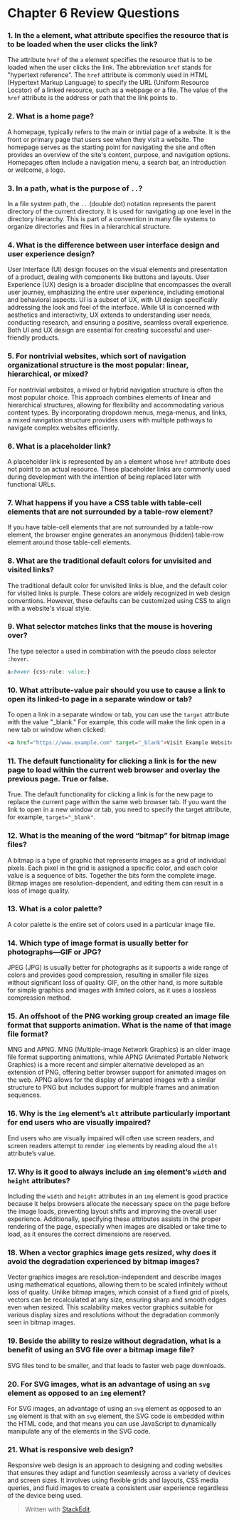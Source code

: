 ﻿# Chapter 6 Review Questions

### 1. In the `a` element, what attribute specifies the resource that is to be loaded when the user clicks the link?

The attribute `href` of the `a` element specifies the resource that is to be loaded when the user clicks the link. The abbreviation `href` stands for "hypertext reference". The `href` attribute is commonly used in HTML (Hypertext Markup Language) to specify the URL (Uniform Resource Locator) of a linked resource, such as a webpage or a file. The value of the `href` attribute is the address or path that the link points to.

### 2. What is a home page?

A homepage, typically refers to the main or initial page of a website. It is the front or primary page that users see when they visit a website. The homepage serves as the starting point for navigating the site and often provides an overview of the site's content, purpose, and navigation options. Homepages often include a navigation menu, a search bar, an introduction or welcome, a logo.

### 3. In a path, what is the purpose of `..`?

In a file system path, the `..` (double dot) notation represents the parent directory of the current directory. It is used for navigating up one level in the directory hierarchy. This is part of a convention in many file systems to organize directories and files in a hierarchical structure.

### 4. What is the difference between user interface design and user experience design?

User Interface (UI) design focuses on the visual elements and presentation of a product, dealing with components like buttons and layouts. User Experience (UX) design is a broader discipline that encompasses the overall user journey, emphasizing the entire user experience, including emotional and behavioral aspects. UI is a subset of UX, with UI design specifically addressing the look and feel of the interface. While UI is concerned with aesthetics and interactivity, UX extends to understanding user needs, conducting research, and ensuring a positive, seamless overall experience. Both UI and UX design are essential for creating successful and user-friendly products.

### 5. For nontrivial websites, which sort of navigation organizational structure is the most popular: linear, hierarchical, or mixed?

For nontrivial websites, a mixed or hybrid navigation structure is often the most popular choice. This approach combines elements of linear and hierarchical structures, allowing for flexibility and accommodating various content types. By incorporating dropdown menus, mega-menus, and links, a mixed navigation structure provides users with multiple pathways to navigate complex websites efficiently.

### 6. What is a placeholder link?

A placeholder link is represented by an `a` element whose `href` attribute does not point to an actual resource. These placeholder links are commonly used during development with the intention of being replaced later with functional URLs.

### 7. What happens if you have a CSS table with table-cell elements that are not surrounded by a table-row element?

If you have table-cell elements that are not surrounded by a table-row element, the browser engine generates an anonymous (hidden) table-row element around those table-cell elements.

### 8. What are the traditional default colors for unvisited and visited links?

The traditional default color for unvisited links is blue, and the default color for visited links is purple. These colors are widely recognized in web design conventions. However, these defaults can be customized using CSS to align with a website's visual style.

### 9. What selector matches links that the mouse is hovering over?

The type selector `a` used in combination with the pseudo class selector `:hover`.

```css
a:hover {css-rule: value;}
```

### 10. What attribute-value pair should you use to cause a link to open its linked-to page in a separate window or tab?

To open a link in a separate window or tab, you can use the `target` attribute with the value "_blank." For example, this code will make the link open in a new tab or window when clicked:

```html
<a href="https://www.example.com" target="_blank">Visit Example Website</a>
```

### 11. The default functionality for clicking a link is for the new page to load within the current web browser and overlay the previous page. True or false.

True. The default functionality for clicking a link is for the new page to replace the current page within the same web browser tab. If you want the link to open in a new window or tab, you need to specify the target attribute, for example, `target="_blank"`.

### 12. What is the meaning of the word “bitmap” for bitmap image files?

A bitmap is a type of graphic that represents images as a grid of individual pixels. Each pixel in the grid is assigned a specific color, and each color value is a sequence of bits. Together the bits form the complete image. Bitmap images are resolution-dependent, and editing them can result in a loss of image quality.

### 13. What is a color palette?

A color palette is the entire set of colors used in a particular image file.

### 14. Which type of image format is usually better for photographs—GIF or JPG?

JPEG (JPG) is usually better for photographs as it supports a wide range of colors and provides good compression, resulting in smaller file sizes without significant loss of quality. GIF, on the other hand, is more suitable for simple graphics and images with limited colors, as it uses a lossless compression method.

### 15. An offshoot of the PNG working group created an image file format that supports animation. What is the name of that image file format?

MNG and APNG. MNG (Multiple-image Network Graphics) is an older image file format supporting animations, while APNG (Animated Portable Network Graphics) is a more recent and simpler alternative developed as an extension of PNG, offering better browser support for animated images on the web. APNG allows for the display of animated images with a similar structure to PNG but includes support for multiple frames and animation sequences.

### 16. Why is the `img` element’s `alt` attribute particularly important for end users who are visually impaired?

End users who are visually impaired will often use screen readers, and screen readers attempt to render `img` elements by reading aloud the `alt` attribute’s value.

### 17. Why is it good to always include an `img` element’s `width` and `height` attributes?

Including the `width` and `height` attributes in an `img` element is good practice because it helps browsers allocate the necessary space on the page before the image loads, preventing layout shifts and improving the overall user experience. Additionally, specifying these attributes assists in the proper rendering of the page, especially when images are disabled or take time to load, as it ensures the correct dimensions are reserved.

### 18. When a vector graphics image gets resized, why does it avoid the degradation experienced by bitmap images?

Vector graphics images are resolution-independent and describe images using mathematical equations, allowing them to be scaled infinitely without loss of quality. Unlike bitmap images, which consist of a fixed grid of pixels, vectors can be recalculated at any size, ensuring sharp and smooth edges even when resized. This scalability makes vector graphics suitable for various display sizes and resolutions without the degradation commonly seen in bitmap images.

### 19. Beside the ability to resize without degradation, what is a benefit of using an SVG file over a bitmap image file?

SVG files tend to be smaller, and that leads to faster web page downloads.

### 20. For SVG images, what is an advantage of using an `svg` element as opposed to an `img` element?

For SVG images, an advantage of using an `svg` element as opposed to an `img` element is that with an `svg` element, the SVG code is embedded within the HTML code, and that means you can use JavaScript to dynamically manipulate any of the elements in the SVG code.

### 21. What is responsive web design?

Responsive web design is an approach to designing and coding websites that ensures they adapt and function seamlessly across a variety of devices and screen sizes. It involves using flexible grids and layouts, CSS media queries, and fluid images to create a consistent user experience regardless of the device being used.

> Written with [StackEdit](https://stackedit.io/).

